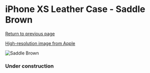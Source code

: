 # iPhone XS Leather Case - Saddle Brown

[Return to previous page](/iphone_x)

[High-resolution image from Apple](https://store.storeimages.cdn-apple.com/8756/as-images.apple.com/is/MRWP2?wid=4500&hei=4500&fmt=png)

<div style="width: 384px"><img src="/everysource/MRWP2.png" alt="Saddle Brown"></div>

### Under construction
